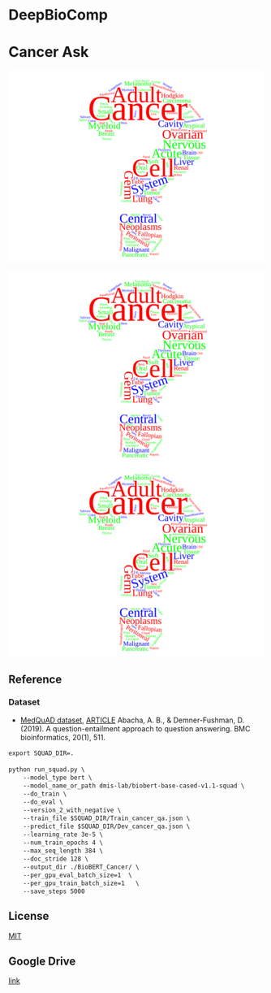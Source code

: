 # DeepBioComp
# Cancer Ask

![Cancer Ask Logo](images/Cancer_ask.svg)

![Cancer Ask Logo](images/Cancer_ask.svg)
<img src="images/Cancer_ask.svg">

## Reference
### Dataset
* [MedQuAD dataset](https://github.com/abachaa/MedQuAD/tree/master/1_CancerGov_QA), [ARTICLE](https://arxiv.org/abs/1901.08079) Abacha, A. B., & Demner-Fushman, D. (2019). A question-entailment approach to question answering. BMC bioinformatics, 20(1), 511.

```{bash}
export SQUAD_DIR=.

python run_squad.py \
    --model_type bert \
    --model_name_or_path dmis-lab/biobert-base-cased-v1.1-squad \
    --do_train \
    --do_eval \
    --version_2_with_negative \
    --train_file $SQUAD_DIR/Train_cancer_qa.json \
    --predict_file $SQUAD_DIR/Dev_cancer_qa.json \
    --learning_rate 3e-5 \
    --num_train_epochs 4 \
    --max_seq_length 384 \
    --doc_stride 128 \
    --output_dir ./BioBERT_Cancer/ \
    --per_gpu_eval_batch_size=1  \
    --per_gpu_train_batch_size=1   \
    --save_steps 5000

```

## License
[MIT](https://github.com/uabinf/nlp-group-project-fall-2020-deepbiocomp/blob/main/LICENSE)

## Google Drive
[link](https://drive.google.com/drive/folders/1YmDINjCupRHrTMihE9k8r8wTxL1H5UCv?usp=sharing)
